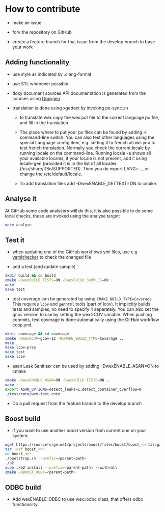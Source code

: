 # How to contribute

- make an issue

- fork the repository on GitHub

- create a feature branch for that issue from the develop branch to base your work

## Adding functionality

- use style as indicated by .clang-format

- use STL whenever possible

- doxy document sources
  API documentation is generated from the sources
  using [Doxygen](http://www.stack.nl/~dimitri/doxygen/)

- translation is done using xgettext by invoking po-sync.sh
  - to translate wex copy the wex.pot file to the correct language po
    file, and fill in the translation.

  - The place where to put your po files can be found by adding -l command-line switch.
    You can also test other languages using the special Language config item,
    e.g. setting it to french allows you to test french translation.
    Normally you check the current locale by running locale on the
    command-line. Running locale -a shows all your available locales, if your
    locale is not present, add it using locale-gen (provided it is in
    the list of all locales (/usr/share/i18n/SUPPORTED).
    Then you do export LANG=..., or change the /etc/default/locale.

  - To add translation files add -DwexENABLE_GETTEXT=ON to cmake.

## Analyse it

At GitHub some code analysers will do this, it is also possible to do
some local checks, these are invoked using the analyse target:

```bash
make analyse
```

## Test it

- when updating one of the GitHub workflows yml files, use e.g
  [yamlchecker](https://yamlchecker.com) to check the changed file

- add a test (and update sample)

```bash
mkdir build && cd build
cmake -DwexBUILD_TESTS=ON -DwexBUILD_SAMPLES=ON ..
make
make test
```

- test coverage can be generated by using `CMAKE_BUILD_TYPE=Coverage`
  This requires `lcov` and `genhtml` tools (part of lcov).
  It implicitly builds tests and samples, no need to specify it separately.
  You can also set the gcov version to use by setting the wexGCOV variable.
  When pushing commits, test coverage is done automatically using
  the GitHub workflow ccpp.yml.

```bash
mkdir coverage && cd coverage
cmake -DwexGCOV=gcov-12 -DCMAKE_BUILD_TYPE=Coverage ..
make
make lcov-prep
make test
make lcov
```

- asan Leak Sanitizer can be used by adding -DwexENABLE_ASAN=ON to cmake

```bash
cmake -DwexENABLE_ASAN=ON -DwexBUILD_TESTS=ON ..
make
export ASAN_OPTIONS=detect_leaks=1,detect_container_overflow=0
./test/core/wex-test-core
```

- Do a pull request from the feature branch to the develop branch

## Boost build

- if you want to use another boost version from current one on your system:

```bash
wget https://sourceforge.net/projects/boost/files/boost/boost_<>.tar.gz
tar -xzf boost_<>*
cd boost_<>*
./bootstrap.sh --prefix=<parent-path>
./b2
sudo ./b2 install --prefix=<parent-path> --with=all
cmake -DBOOST_ROOT=<parent-path>
```

## ODBC build

- Add wexENABLE_ODBC to use wex::odbc class, that offers odbc
  functionality.
